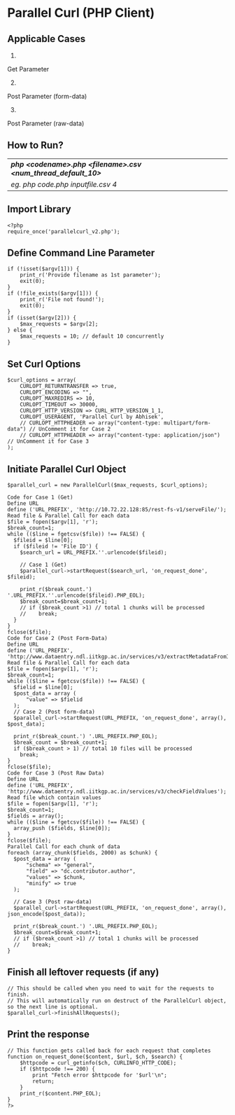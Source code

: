 <!-- Copy and paste the converted output. -->

<!-----
NEW: Check the "Suppress top comment" option to remove this info from the output.

Conversion time: 0.571 seconds.


Using this Markdown file:

1. Paste this output into your source file.
2. See the notes and action items below regarding this conversion run.
3. Check the rendered output (headings, lists, code blocks, tables) for proper
   formatting and use a linkchecker before you publish this page.

Conversion notes:

* Docs to Markdown version 1.0β29
* Sun Oct 18 2020 10:03:20 GMT-0700 (PDT)
* Source doc: Parallel Curl (PHP Client)
* Tables are currently converted to HTML tables.
----->



# Parallel Curl (PHP Client)


## Applicable Cases



1. 
Get Parameter


2. 
Post Parameter (form-data)


3. 
Post Parameter (raw-data)

## How to Run?


<table>
  <tr>
   <td><strong><em>php &lt;codename>.php &lt;filename>.csv &lt;num_thread_default_10></em></strong>
   </td>
  </tr>
  <tr>
   <td><em>eg. php code.php inputfile.csv 4</em>
   </td>
  </tr>
</table>



## Import Library


```
<?php
require_once('parallelcurl_v2.php');
```



## Define Command Line Parameter


```
if (!isset($argv[1])) {
    print_r('Provide filename as 1st parameter');
    exit(0);
}
if (!file_exists($argv[1])) {
    print_r('File not found!');
    exit(0);
}
if (isset($argv[2])) {
    $max_requests = $argv[2];
} else {
    $max_requests = 10; // default 10 concurrently
}
```



## Set Curl Options


```
$curl_options = array(
    CURLOPT_RETURNTRANSFER => true,
    CURLOPT_ENCODING => "",    
    CURLOPT_MAXREDIRS => 10,
    CURLOPT_TIMEOUT => 30000,
    CURLOPT_HTTP_VERSION => CURL_HTTP_VERSION_1_1,
    CURLOPT_USERAGENT, 'Parallel Curl by Abhisek',
    // CURLOPT_HTTPHEADER => array("content-type: multipart/form-data") // UnComment it for Case 2
    // CURLOPT_HTTPHEADER => array("content-type: application/json")    // UnComment it for Case 3
);
```



## Initiate Parallel Curl Object


```
$parallel_curl = new ParallelCurl($max_requests, $curl_options);
```



```
Code for Case 1 (Get)
Define URL
define ('URL_PREFIX', 'http://10.72.22.128:85/rest-fs-v1/serveFile/');
Read file & Parallel Call for each data
$file = fopen($argv[1], 'r');
$break_count=1;
while (($line = fgetcsv($file)) !== FALSE) {
  $fileid = $line[0];
  if ($fileid != 'File ID') {
  	$search_url = URL_PREFIX.''.urlencode($fileid);    
    
    // Case 1 (Get)
    $parallel_curl->startRequest($search_url, 'on_request_done', $fileid);
    
    print_r($break_count.') '.URL_PREFIX.''.urlencode($fileid).PHP_EOL);	  	
    $break_count=$break_count+1;
    // if ($break_count >1) // total 1 chunks will be processed
    // 	  break;
  }
}
fclose($file);
Code for Case 2 (Post Form-Data)
Define URL
define ('URL_PREFIX', 'http://www.dataentry.ndl.iitkgp.ac.in/services/v3/extractMetadataFromId/doi');
Read file & Parallel Call for each data
$file = fopen($argv[1], 'r');
$break_count=1;
while (($line = fgetcsv($file)) !== FALSE) {
  $fielid = $line[0];
  $post_data = array (
      "value" => $fielid
  );
  // Case 2 (Post form-data)
  $parallel_curl->startRequest(URL_PREFIX, 'on_request_done', array(), $post_data);

  print_r($break_count.') '.URL_PREFIX.PHP_EOL);     
  $break_count = $break_count+1;
  if ($break_count > 1) // total 10 files will be processed
    break;
}
fclose($file);
Code for Case 3 (Post Raw Data)
Define URL
define ('URL_PREFIX', 'http://www.dataentry.ndl.iitkgp.ac.in/services/v3/checkFieldValues');
Read file which contain values
$file = fopen($argv[1], 'r');
$break_count=1;
$fields = array();
while (($line = fgetcsv($file)) !== FALSE) {
  array_push ($fields, $line[0]);
}
fclose($file);
Parallel Call for each chunk of data
foreach (array_chunk($fields, 2000) as $chunk) {
  $post_data = array ( 
      "schema" => "general", 
      "field" => "dc.contributor.author",
      "values" => $chunk,
      "minify" => true
  );
  
  // Case 3 (Post raw-data)
  $parallel_curl->startRequest(URL_PREFIX, 'on_request_done', array(), json_encode($post_data));

  print_r($break_count.') '.URL_PREFIX.PHP_EOL);
  $break_count=$break_count+1;
  // if ($break_count >1) // total 1 chunks will be processed
  // 	break;
}

```



## Finish all leftover requests (if any)


```
// This should be called when you need to wait for the requests to finish.
// This will automatically run on destruct of the ParallelCurl object, so the next line is optional.
$parallel_curl->finishAllRequests();
```



## Print the response


```
// This function gets called back for each request that completes
function on_request_done($content, $url, $ch, $search) {
    $httpcode = curl_getinfo($ch, CURLINFO_HTTP_CODE);    
    if ($httpcode !== 200) {
        print "Fetch error $httpcode for '$url'\n";
        return;
    } 
    print_r($content.PHP_EOL);
}
?>
```

